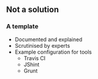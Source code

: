 ##  Not a solution
### A template
- Documented and explained
- Scrutinised by experts
- Example configuration for tools
    - Travis CI
    - JShint
    - Grunt
